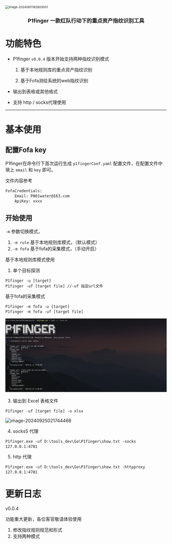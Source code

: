 

<img src="./img/image-20240811182803001.png" alt="image-20240811182803001" style="zoom: 67%;" />

<h3 align="center">P1finger 一款红队行动下的重点资产指纹识别工具</h3>



# 功能特色

* P1finger `v0.0.4` 版本开始支持两种指纹识别模式

  1. 基于本地规则库的重点资产指纹识别

  1. 基于Fofa测绘系统的web指纹识别


* 输出到表格或其他格式
* 支持 http / socks代理使用



---

# 基本使用

## 配置Fofa key

P1finger在命令行下首次运行生成 `p1fingerConf.yaml` 配置文件，在配置文件中填上 `email` 和 `key` 即可。

文件内容参考

```
FofaCredentials:
    Email: P001water@163.com
    ApiKey: xxxx
```



## 开始使用

`-m` 参数切换模式，

1. `-m rule` 基于本地规则库模式，（默认模式）
2. `-m fofa` 基于fofa的采集模式，（手动开启）

基于本地规则库模式使用

1.  单个目标探测

```
P1finger -u [target]
P1finger -uf [target file] //-uf 指定url文件
```

基于fofa的采集模式

```
P1finger -m fofa -u [target]
P1finger -m fofa -uf [target file]
```

![image-20250212212234854](./img/image-20250212212234854.png)



3. 输出到 Excel 表格文件

```
P1finger -uf [target file] -o xlsx
```

![image-20240925021744468](./img/image-20240925021744468.png)

4. socks5 代理

```
P1finger.exe -uf D:\tools_dev\Go\P1finger\show.txt -socks 127.0.0.1:4781
```

5. http 代理

```
P1finger.exe -uf D:\tools_dev\Go\P1finger\show.txt -httpproxy 127.0.0.1:4781
```



# 更新日志

v0.0.4

功能重大更新，各位客官敬请体验使用

1. 修改指纹规则规范和形式
2. 支持两种模式
